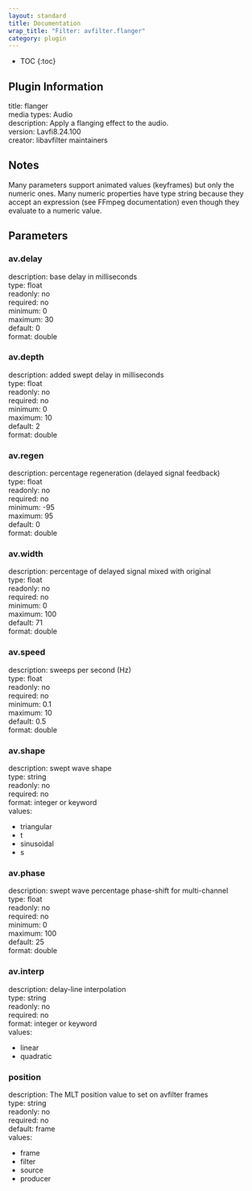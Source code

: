 ```yaml
---
layout: standard
title: Documentation
wrap_title: "Filter: avfilter.flanger"
category: plugin
---
```

* TOC
{:toc}

## Plugin Information

title: flanger  
media types:
Audio  
description: Apply a flanging effect to the audio.  
version: Lavfi8.24.100  
creator: libavfilter maintainers  

## Notes

Many parameters support animated values (keyframes) but only the numeric ones. Many numeric properties have type string because they accept an expression (see FFmpeg documentation) even though they evaluate to a numeric value.

## Parameters

### av.delay

  
description:
base delay in milliseconds  
type: float  
readonly: no  
required: no  
minimum: 0  
maximum: 30  
default: 0  
format: double  

### av.depth

  
description:
added swept delay in milliseconds  
type: float  
readonly: no  
required: no  
minimum: 0  
maximum: 10  
default: 2  
format: double  

### av.regen

  
description:
percentage regeneration (delayed signal feedback)  
type: float  
readonly: no  
required: no  
minimum: -95  
maximum: 95  
default: 0  
format: double  

### av.width

  
description:
percentage of delayed signal mixed with original  
type: float  
readonly: no  
required: no  
minimum: 0  
maximum: 100  
default: 71  
format: double  

### av.speed

  
description:
sweeps per second (Hz)  
type: float  
readonly: no  
required: no  
minimum: 0.1  
maximum: 10  
default: 0.5  
format: double  

### av.shape

  
description:
swept wave shape  
type: string  
readonly: no  
required: no  
format: integer or keyword  
values:  

* triangular
* t
* sinusoidal
* s

### av.phase

  
description:
swept wave percentage phase-shift for multi-channel  
type: float  
readonly: no  
required: no  
minimum: 0  
maximum: 100  
default: 25  
format: double  

### av.interp

  
description:
delay-line interpolation  
type: string  
readonly: no  
required: no  
format: integer or keyword  
values:  

* linear
* quadratic

### position

  
description:
The MLT position value to set on avfilter frames  
type: string  
readonly: no  
required: no  
default: frame  
values:  

* frame
* filter
* source
* producer

